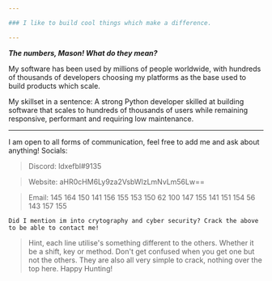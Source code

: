 ```yaml
---

### I like to build cool things which make a difference.

---
```


__*The numbers, Mason! What do they mean?*__

My software has been used by millions of people worldwide, with hundreds of thousands of developers choosing my platforms as the base used to build products which scale.

My skillset in a sentence: A strong Python developer skilled at building software that scales to hundreds of thousands of users while remaining responsive, performant and requiring low maintenance.

---

I am open to all forms of communication, feel free to add me and ask about anything!
Socials:
> Discord: ldxefbl#9135

> Website: aHR0cHM6Ly9za2VsbWlzLmNvLm56Lw==

> Email: 145 164 150 141 156 155 153 150 62 100 147 155 141 151 154 56 143 157 155

`Did I mention im into crytography and cyber security? Crack the above to be able to contact me!`
> Hint, each line utilise's something different to the others. Whether it be a shift, key or method. Don't get confused when you get one but not the others. They are also all very simple to crack, nothing over the top here. Happy Hunting!
